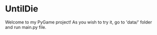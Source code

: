 # UntilDie
Welcome to my PyGame project! As you wish to try it, go to 'data/' folder and run main.py file.
